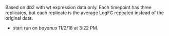 Based on db2 with wt expression data only.  Each timepoint has three replicates, but each replicate is the average LogFC repeated instead of the original data.
* start run on _bayanus_ 11/2/18 at 3:22 PM.
